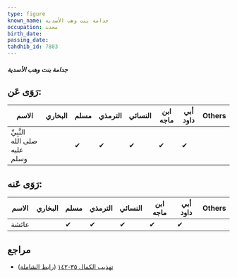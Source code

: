 ```yaml
---
type: figure
known_name: جدامة بنت وهب الأسدية
occupation: محدث
birth_date:
passing_date:
tahdhib_id: 7803
---
```

##### جدامة بنت وهب الأسدية

## رَوَى عَن:
| الاسم                         | البخاري | مسلم | الترمذي | النسائي | ابن ماجه | أبي داود | Others |
| ----------------------------- | ------- | ---- | ------- | ------- | -------- | -------- | ------ |
| النَّبِيِّ صلى الله عليه وسلم |         | ✔    | ✔       | ✔       | ✔        | ✔        |        |
## رَوَى عَنه:
| الاسم | البخاري | مسلم | الترمذي | النسائي | ابن ماجه | أبي داود | Others |
| ----- | ------- | ---- | ------- | ------- | -------- | -------- | ------ |
| عائشة |         | ✔    | ✔       | ✔       | ✔        | ✔        |        |
## مراجع
- [تهذيب الكمال ٣٥-١٤٢](obsidian://open?vault=Tahdhib-al-Kamal&file=Figures/٧٨٠٣-جدامة%20بنت%20وهب%20الأسدية) ([رابط الشاملة](https://shamela.ws/book/3722/18741))